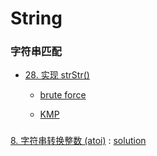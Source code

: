 # String 

### 字符串匹配

* [28. 实现 strStr()](https://leetcode-cn.com/problems/implement-strstr/)

    * [brute force]()

    * [KMP]()

###

[8. 字符串转换整数 (atoi)](https://leetcode-cn.com/problems/string-to-integer-atoi/) : [solution]()